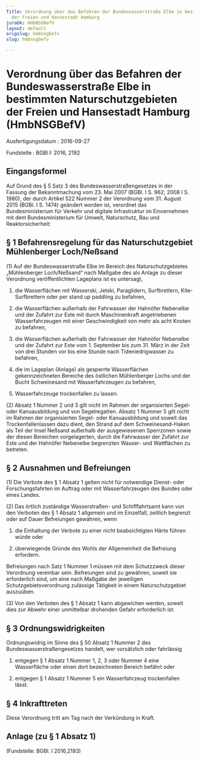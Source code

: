 ```yaml
---
Title: Verordnung über das Befahren der Bundeswasserstraße Elbe in bestimmten Naturschutzgebieten
  der Freien und Hansestadt Hamburg
jurabk: HmbNSGBefV
layout: default
origslug: hmbnsgbefv
slug: hmbnsgbefv

---
```


# Verordnung über das Befahren der Bundeswasserstraße Elbe in bestimmten Naturschutzgebieten der Freien und Hansestadt Hamburg (HmbNSGBefV)

Ausfertigungsdatum
:   2016-09-27

Fundstelle
:   BGBl I: 2016, 2192


## Eingangsformel

Auf Grund des § 5 Satz 3 des Bundeswasserstraßengesetzes in der
Fassung der Bekanntmachung vom 23. Mai 2007 (BGBl. I S. 962; 2008 I S.
1980), der durch Artikel 522 Nummer 2 der Verordnung vom 31. August
2015 (BGBl. I S. 1474) geändert worden ist, verordnet das
Bundesministerium für Verkehr und digitale Infrastruktur im
Einvernehmen mit dem Bundesministerium für Umwelt, Naturschutz, Bau
und Reaktorsicherheit:


## § 1 Befahrensregelung für das Naturschutzgebiet Mühlenberger Loch/Neßsand

(1) Auf der Bundeswasserstraße Elbe im Bereich des Naturschutzgebietes
„Mühlenberger Loch/Neßsand“ nach Maßgabe des als Anlage zu dieser
Verordnung veröffentlichten Lageplans ist es untersagt,

1.  die Wasserflächen mit Wasserski, Jetski, Paraglidern, Surfbrettern,
    Kite-Surfbrettern oder per stand up paddling zu befahren,


2.  die Wasserflächen außerhalb der Fahrwasser der Hahnöfer Nebenelbe und
    der Zufahrt zur Este mit durch Maschinenkraft angetriebenen
    Wasserfahrzeugen mit einer Geschwindigkeit von mehr als acht Knoten zu
    befahren,


3.  die Wasserflächen außerhalb der Fahrwasser der Hahnöfer Nebenelbe und
    der Zufahrt zur Este vom 1. September bis zum 31. März in der Zeit von
    drei Stunden vor bis eine Stunde nach Tideniedrigwasser zu befahren,


4.  die im Lageplan (Anlage) als gesperrte Wasserflächen gekennzeichneten
    Bereiche des östlichen Mühlenberger Lochs und der Bucht Schweinesand
    mit Wasserfahrzeugen zu befahren,


5.  Wasserfahrzeuge trockenfallen zu lassen.




(2) Absatz 1 Nummer 2 und 3 gilt nicht im Rahmen der organisierten
Segel- oder Kanuausbildung und von Segelregatten. Absatz 1 Nummer 5
gilt nicht im Rahmen der organisierten Segel- oder Kanuausbildung und
soweit das Trockenfallenlassen dazu dient, den Strand auf dem
Schweinesand-Haken als Teil der Insel Neßsand außerhalb der
ausgewiesenen Sperrzonen sowie der diesen Bereichen vorgelagerten,
durch die Fahrwasser der Zufahrt zur Este und der Hahnöfer Nebenelbe
begrenzten Wasser- und Wattflächen zu betreten.


## § 2 Ausnahmen und Befreiungen

(1) Die Verbote des § 1 Absatz 1 gelten nicht für notwendige Dienst-
oder Forschungsfahrten im Auftrag oder mit Wasserfahrzeugen des Bundes
oder eines Landes.

(2) Das örtlich zuständige Wasserstraßen- und Schifffahrtsamt kann von
den Verboten des § 1 Absatz 1 allgemein und im Einzelfall, zeitlich
begrenzt oder auf Dauer Befreiungen gewähren, wenn

1.  die Einhaltung der Verbote zu einer nicht beabsichtigten Härte führen
    würde oder


2.  überwiegende Gründe des Wohls der Allgemeinheit die Befreiung
    erfordern.



Befreiungen nach Satz 1 Nummer 1 müssen mit dem Schutzzweck dieser
Verordnung vereinbar sein. Befreiungen sind zu gewähren, soweit sie
erforderlich sind, um eine nach Maßgabe der jeweiligen
Schutzgebietsverordnung zulässige Tätigkeit in einem Naturschutzgebiet
auszuüben.

(3) Von den Verboten des § 1 Absatz 1 kann abgewichen werden, soweit
dies zur Abwehr einer unmittelbar drohenden Gefahr erforderlich ist.


## § 3 Ordnungswidrigkeiten

Ordnungswidrig im Sinne des § 50 Absatz 1 Nummer 2 des
Bundeswasserstraßengesetzes handelt, wer vorsätzlich oder fahrlässig

1.  entgegen § 1 Absatz 1 Nummer 1, 2, 3 oder Nummer 4 eine Wasserfläche
    oder einen dort bezeichneten Bereich befährt oder


2.  entgegen § 1 Absatz 1 Nummer 5 ein Wasserfahrzeug trockenfallen lässt.





## § 4 Inkrafttreten

Diese Verordnung tritt am Tag nach der Verkündung in Kraft.


## Anlage (zu § 1 Absatz 1)

(Fundstelle: BGBl. I 2016,2193)


